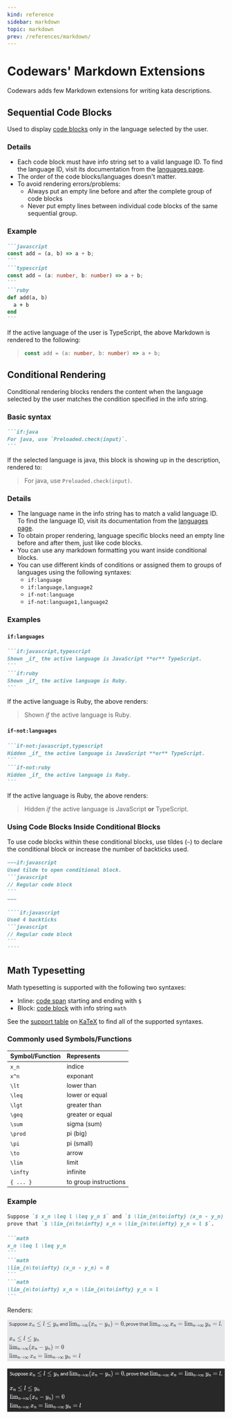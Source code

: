 ```yaml
---
kind: reference
sidebar: markdown
topic: markdown
prev: /references/markdown/
---
```


# Codewars' Markdown Extensions

Codewars adds few Markdown extensions for writing kata descriptions.



## Sequential Code Blocks

Used to display [code blocks](/references/markdown/#code-block) only in the language selected by the user.


### Details

- Each code block must have info string set to a valid language ID. To find the language ID, visit its documentation from the [languages page](/languages/).
- The order of the code blocks/languages doesn't matter.
- To avoid rendering errors/problems:
  - Always put an empty line before and after the complete group of code blocks
  - Never put empty lines between individual code blocks of the same sequential group.

### Example

````markdown
```javascript
const add = (a, b) => a + b;
```
```typescript
const add = (a: number, b: number) => a + b;
```
```ruby
def add(a, b)
  a + b
end
```
````

If the active language of the user is TypeScript, the above Markdown is rendered to the following:

> ```typescript
> const add = (a: number, b: number) => a + b;
> ```






## Conditional Rendering

Conditional rendering blocks renders the content when the language selected by the user matches the condition specified in the info string.

### Basic syntax

````markdown
```if:java
For java, use `Preloaded.check(input)`.
```
````

If the selected language is java, this block is showing up in the description, rendered to:

> For java, use `Preloaded.check(input)`.

### Details

* The language name in the info string has to match a valid language ID. To find the language ID, visit its documentation from the [languages page](/languages/).
* To obtain proper rendering, language specific blocks need an empty line before and after them, just like code blocks.
* You can use any markdown formatting you want inside conditional blocks.
* You can use different kinds of conditions or assigned them to groups of languages using the following syntaxes:
  - `if:language`
  - `if:language,language2`
  - `if-not:language`
  - `if-not:language1,language2`


### Examples

#### `if:languages`

````markdown
```if:javascript,typescript
Shown _if_ the active language is JavaScript **or** TypeScript.
```
```if:ruby
Shown _if_ the active language is Ruby.
```
````

If the active language is Ruby, the above renders:

> Shown _if_ the active language is Ruby.

#### `if-not:languages`

````markdown
```if-not:javascript,typescript
Hidden _if_ the active language is JavaScript **or** TypeScript.
```
```if-not:ruby
Hidden _if_ the active language is Ruby.
```
````

If the active language is Ruby, the above renders:

> Hidden _if_ the active language is JavaScript **or** TypeScript.


### Using Code Blocks Inside Conditional Blocks

To use code blocks within these conditional blocks, use tildes (`~`) to declare the conditional block or increase the number of backticks used.

````markdown
~~~if:javascript
Used tilde to open conditional block.
```javascript
// Regular code block
```
~~~
````

`````markdown
````if:javascript
Used 4 backticks
```javascript
// Regular code block
```
````
`````




## Math Typesetting

Math typesetting is supported with the following two syntaxes:

- Inline: [code span](/references/markdown/#code-span) starting and ending with `$`
- Block: [code block](/references/markdown/#code-block) with info string `math`

See the [support table](https://katex.org/docs/support_table.html) on [KaTeX](https://katex.org) to find all of the supported syntaxes.

### Commonly used Symbols/Functions


| Symbol/Function | Represents             |
| :------- | :--------------------- |
| `x_n`    |  indice                |
| `x^n`    |  exponant              |
| `\lt`    |  lower than            |
| `\leq`   |  lower or equal        |
| `\lgt`   |  greater than          |
| `\geq`   |  greater or equal      |
| `\sum`   |  sigma (sum)           |
| `\prod`  |  pi (big)              |
| `\pi`    |  pi (small)            |
| `\to`    |  arrow                 |
| `\lim`   |  limit                 |
|`\infty`  |  infinite              |
|`{ ... }` |  to group instructions |




### Example

````markdown
Suppose `$ x_n \leq l \leq y_n $` and `$ \lim_{n\to\infty} (x_n - y_n) = 0 $`,
prove that `$ \lim_{n\to\infty} x_n = \lim_{n\to\infty} y_n = l $`.

```math
x_n \leq l \leq y_n
```
```math
\lim_{n\to\infty} (x_n - y_n) = 0
```
```math
\lim_{n\to\infty} x_n = \lim_{n\to\infty} y_n = l
```
````

Renders:

<div class="block dark:hidden">

![Math Typeset Example](./img/math-typeset-example-light.png)

</div>
<div class="hidden dark:block">

![Math Typeset Example](./img/math-typeset-example-dark.png)

</div>
